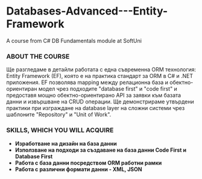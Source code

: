 # Databases-Advanced---Entity-Framework
A course from C# DB Fundamentals module at SoftUni

### ABOUT THE COURSE

Ще разгледаме в детайли работата с една съвременна ORM технология: Entity Framework (EF), която е на практика стандарт за ORM в C# и .NET приложения. EF позволява mapping между релационна база и обектно-ориентиран модел чрез подходите &quot;database first&quot; и &quot;code first&quot; и предоставя мощно обектно-ориентирано API за заявки към базата данни и извършване на CRUD операции. Ще демонстрираме утвърдени практики при изграждане на database layer на сложни системи чрез шаблоните &quot;Repository&quot; и &quot;Unit of Work&quot;.

### SKILLS, WHICH YOU WILL ACQUIRE

-   **Изработване на дизайн на база данни**
-   **Използване на подходи за създаване на база данни Code First и Database First**
-   **Работа с база данни посредством ORM работни рамки**
-   **Работа с различни формати данни - XML, JSON**